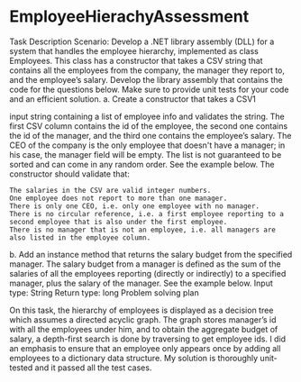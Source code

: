 # EmployeeHierachyAssessment

Task Description Scenario: Develop a .NET library assembly (DLL) for a system that handles the employee hierarchy, implemented as class Employees. This class has a constructor that takes a CSV string that contains all the employees from the company, the manager they report to, and the employee’s salary. Develop the library assembly that contains the code for the questions below. Make sure to provide unit tests for your code and an efficient solution. a. Create a constructor that takes a CSV1

input string containing a list of employee info and validates the string. The first CSV column contains the id of the employee, the second one contains the id of the manager, and the third one contains the employee’s salary. The CEO of the company is the only employee that doesn't have a manager; in his case, the manager field will be empty. The list is not guaranteed to be sorted and can come in any random order. See the example below. The constructor should validate that:

    The salaries in the CSV are valid integer numbers.
    One employee does not report to more than one manager.
    There is only one CEO, i.e. only one employee with no manager.
    There is no circular reference, i.e. a first employee reporting to a second employee that is also under the first employee.
    There is no manager that is not an employee, i.e. all managers are also listed in the employee column.

b. Add an instance method that returns the salary budget from the specified manager. The salary budget from a manager is defined as the sum of the salaries of all the employees reporting (directly or indirectly) to a specified manager, plus the salary of the manager. See the example below. Input type: String Return type: long
Problem solving plan

On this task, the hierarchy of employees is displayed as a decision tree which assumes a directed acyclic graph. The graph stores manager’s id with all the employees under him, and to obtain the aggregate budget of salary, a depth-first search is done by traversing to get employee ids. I did an emphasis to ensure that an employee only appears once by adding all employees to a dictionary data structure. My solution is thoroughly unit-tested and it passed all the test cases.
